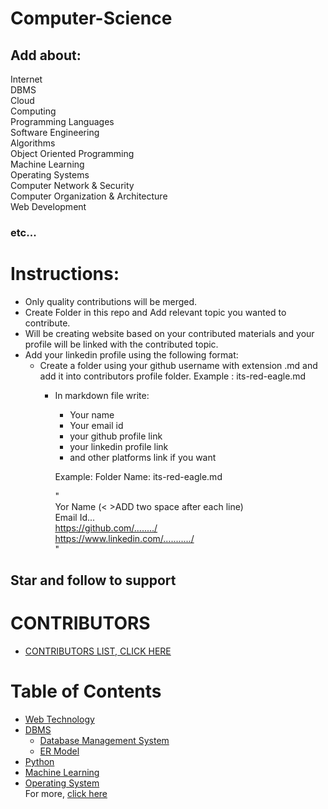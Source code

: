 # Computer-Science

## Add about:
Internet  
DBMS  
Cloud  
Computing  
Programming Languages  
Software Engineering  
Algorithms  
Object Oriented Programming  
Machine Learning  
Operating Systems  
Computer Network & Security  
Computer Organization & Architecture  
Web Development  
### etc...

# Instructions:
* Only quality contributions will be merged.
* Create Folder in this repo and Add relevant topic you wanted to contribute.
* Will be creating website based on your contributed materials and your profile will be linked with the contributed topic.
* Add your linkedin profile using the following format:
    - Create a folder using your github username with extension .md and add it into contributors profile folder.
          Example : its-red-eagle.md
         - In markdown file write:
            - Your name  
            - Your email id
            - your github profile link
            - your linkedin profile link
            - and other platforms link if you want
            
            Example:
            Folder Name: its-red-eagle.md
            
            "  
            Yor Name (< >ADD two space after each line)  
            Email Id...   
            https://github.com/......../  
            https://www.linkedin.com/.........../  
            "
                
                
                
                        
 ## Star and follow to support

 # CONTRIBUTORS
 - [CONTRIBUTORS LIST, CLICK HERE](Contributors%20List/README.md)
 
# Table of Contents
- [Web Technology](Web%20Technology/WebTechnology.md)
- [DBMS](DBMS/Database%20Management%20System/readme.md)
   - [Database Management System](DBMS/Database%20Management%20System/readme.md)
   - [ER Model](DBMS/ER%20Model/readme.md)
- [Python](Python/python.md) 
- [Machine Learning](Machine%20Learning/machine-learning.md)
- [Operating System](Operating%20System/os.md)  
     For more, [click here](Operating%20System)
